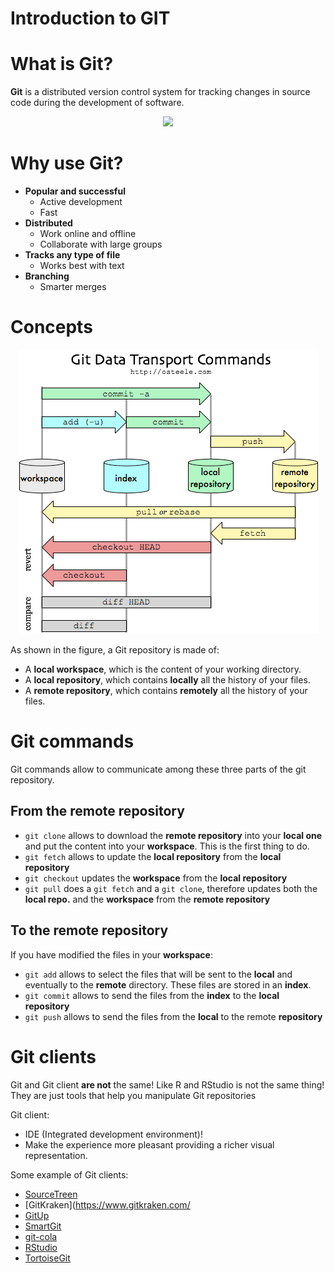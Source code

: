 
Introduction to GIT
===============================================

# What is Git?

**Git** is a distributed version control system for tracking changes in
source code during the development of software.

<div align=center>
<img src="../../presentation_gitTraining/img//git_logo.png"  width=30%>
</div>

# Why use Git?

-   **Popular and successful**
    -   Active development
    -   Fast
-   **Distributed**
    -   Work online and offline
    -   Collaborate with large groups
-   **Tracks any type of file**
    -   Works best with text
-   **Branching**
    -   Smarter merges
    
# Concepts

<div align="center">
 <img src="Git-commands.png">
</div>

As shown in the figure, a Git repository is made of:
- A **local workspace**, which is the content of your working directory.
- A **local repository**, which contains **locally** all the history of your files.
- A **remote repository**, which contains **remotely** all the history of your files.

# Git commands

Git commands allow to communicate among these three parts of the git repository. 

## From the remote repository

- `git clone` allows to download the **remote repository** into your **local one** and put the content into your **workspace**. This is the first thing to do.
- `git fetch` allows to update the **local repository** from the **local repository**
- `git checkout` updates the **workspace** from the **local repository**
- `git pull` does a `git fetch` and a `git clone`, therefore updates both the **local repo.** and the **workspace** from the **remote repository** 

## To the remote repository

If you have modified the files in your **workspace**:
- `git add` allows to select the files that will be sent to the **local** and eventually to the **remote** directory. These files are stored in an **index**. 
- `git commit` allows to send the files from the **index** to the **local repository**
- `git push` allows to send the files from the **local** to the remote **repository**

# Git clients

Git and Git client **are not** the same! Like R and RStudio is not the same thing! They are just tools that help you manipulate Git repositories

Git client:

-   IDE (Integrated development environment)!
-   Make the experience more pleasant providing a richer visual
    representation.

Some example of Git clients:

- [SourceTreen](https://www.sourcetreeapp.com/)
- [GitKraken](https://www.gitkraken.com/
- [GitUp](https://gitup.co/)
- [SmartGit](https://www.syntevo.com/smartgit/)
- [git-cola](https://git-cola.github.io/)
- [RStudio](https://www.rstudio.com/)
- [TortoiseGit](https://tortoisegit.org/)


<!--
### Git branches

One main advantage of Git is the use of *branches*, which allow multiple
developments of the same code at the same time.

Definition A branch in Git is simply a lightweight movable pointer to
one of thes commits.

<div align="center">
 <img src="../../presentation_gitTraining/img//git-branch-ter.png">
</div>

<div align="center">
 <img src="../../presentation_gitTraining/img//git-branch-bis.png">
</div>


In this example, the `master` branch points to the `f30ab` commit, while
the `testing` branch points to the `c2b9e` one. `HEAD` points to the
active branch (here, `testing`).

\vspace{1em}
Source: <https://git-scm.com/book/en/v1/Git-Branching-What-a-Branch-Is>

### Merging branches

To merge a branch (for instance a feature branch) to another branch (for
instance the main one), several options are offered.

- `merge`: Three-points branch (common ancestor + tips of the two
    branches)

- `rebase`: Compresses all the changes into a single "patch."

<div align="center">
 <img src="../../presentation_gitTraining/img//git-merge-1.png">
</div>

<div align="center">
 <img src="../../presentation_gitTraining/img//git-merge-2.png">
</div>

Source: <https://git-scm.com/book/fr/v1/Les-branches-avec-Git-Rebaser>


### Git workflows

There are several ways to use Git branches (we talk about
**workflows**).

-   *Centralized workflow*: one main branch, everyone commit in the same
    place.
-   *Feature Branch Workflow*: developments are made in dedicated
    branches (feature branches), which are regularly merged into the
    master one.

-   ***Gitflow Workflow***: Strict branching model designed around the
    project release.

Source: <https://www.atlassian.com/git/tutorials/comparing-workflows>

GitFlow branches

GitFlow workflow contains two main branches:

-   `master`: official release history. Branch which is shared to the
    world!

-   `develop`: integration branch for features

It also contains additional temporal branches:

-   `feature`: feature branches (one for each new feature to add to the
    code)

-   `release`: branch created when enough features have been added (new
    version of the code) to develop

-   `hotfix`: branch for maintenance and bug correction of the
    production release
-->
